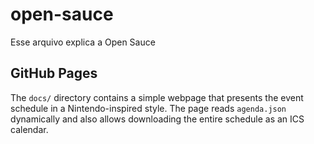# open-sauce

Esse arquivo explica a Open Sauce

## GitHub Pages

The `docs/` directory contains a simple webpage that presents the event schedule in a Nintendo-inspired style. The page reads `agenda.json` dynamically and also allows downloading the entire schedule as an ICS calendar.
